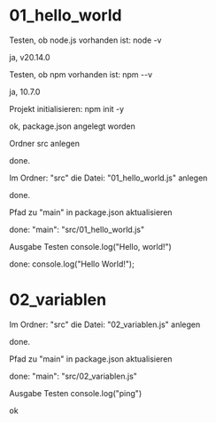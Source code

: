 # 01_hello_world
Testen, ob node.js vorhanden ist: node -v

ja, v20.14.0

Testen, ob npm vorhanden ist: npm --v

ja, 10.7.0

Projekt initialisieren: npm init -y

ok, package.json angelegt worden

Ordner src anlegen

done.

Im Ordner: "src" die Datei: "01_hello_world.js" anlegen

done.

Pfad zu "main" in package.json aktualisieren

done:  "main": "src/01_hello_world.js"

Ausgabe Testen console.log("Hello, world!")

done: console.log("Hello World!");

# 02_variablen

Im Ordner: "src" die Datei: "02_variablen.js" anlegen

done.

Pfad zu "main" in package.json aktualisieren

done:  "main": "src/02_variablen.js"

Ausgabe Testen console.log("ping")

ok
